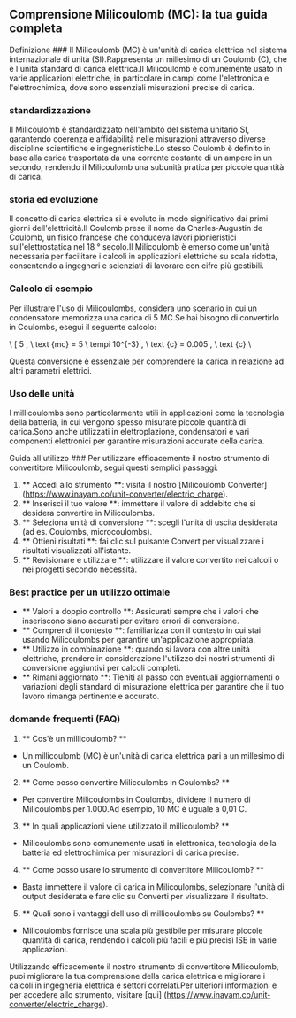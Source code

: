 ## Comprensione Milicoulomb (MC): la tua guida completa

Definizione ###
Il Milicoulomb (MC) è un'unità di carica elettrica nel sistema internazionale di unità (SI).Rappresenta un millesimo di un Coulomb (C), che è l'unità standard di carica elettrica.Il Milicoulomb è comunemente usato in varie applicazioni elettriche, in particolare in campi come l'elettronica e l'elettrochimica, dove sono essenziali misurazioni precise di carica.

### standardizzazione
Il Milicoulomb è standardizzato nell'ambito del sistema unitario SI, garantendo coerenza e affidabilità nelle misurazioni attraverso diverse discipline scientifiche e ingegneristiche.Lo stesso Coulomb è definito in base alla carica trasportata da una corrente costante di un ampere in un secondo, rendendo il Milicoulomb una subunità pratica per piccole quantità di carica.

### storia ed evoluzione
Il concetto di carica elettrica si è evoluto in modo significativo dai primi giorni dell'elettricità.Il Coulomb prese il nome da Charles-Augustin de Coulomb, un fisico francese che conduceva lavori pionieristici sull'elettrostatica nel 18 ° secolo.Il Milicoulomb è emerso come un'unità necessaria per facilitare i calcoli in applicazioni elettriche su scala ridotta, consentendo a ingegneri e scienziati di lavorare con cifre più gestibili.

### Calcolo di esempio
Per illustrare l'uso di Milicoulombs, considera uno scenario in cui un condensatore memorizza una carica di 5 MC.Se hai bisogno di convertirlo in Coulombs, esegui il seguente calcolo:

\ [
5 \, \ text {mc} = 5 \ tempi 10^{-3} \, \ text {c} = 0.005 \, \ text {c}
\

Questa conversione è essenziale per comprendere la carica in relazione ad altri parametri elettrici.

### Uso delle unità
I millicoulombs sono particolarmente utili in applicazioni come la tecnologia della batteria, in cui vengono spesso misurate piccole quantità di carica.Sono anche utilizzati in elettroplazione, condensatori e vari componenti elettronici per garantire misurazioni accurate della carica.

Guida all'utilizzo ###
Per utilizzare efficacemente il nostro strumento di convertitore Milicoulomb, segui questi semplici passaggi:

1. ** Accedi allo strumento **: visita il nostro [Milicoulomb Converter] (https://www.inayam.co/unit-converter/electric_charge).
2. ** Inserisci il tuo valore **: immettere il valore di addebito che si desidera convertire in Milicoulombs.
3. ** Seleziona unità di conversione **: scegli l'unità di uscita desiderata (ad es. Coulombs, microcoulombs).
4. ** Ottieni risultati **: fai clic sul pulsante Convert per visualizzare i risultati visualizzati all'istante.
5. ** Revisionare e utilizzare **: utilizzare il valore convertito nei calcoli o nei progetti secondo necessità.

### Best practice per un utilizzo ottimale
- ** Valori a doppio controllo **: Assicurati sempre che i valori che inseriscono siano accurati per evitare errori di conversione.
- ** Comprendi il contesto **: familiarizza con il contesto in cui stai usando Milicoulombs per garantire un'applicazione appropriata.
- ** Utilizzo in combinazione **: quando si lavora con altre unità elettriche, prendere in considerazione l'utilizzo dei nostri strumenti di conversione aggiuntivi per calcoli completi.
- ** Rimani aggiornato **: Tieniti al passo con eventuali aggiornamenti o variazioni degli standard di misurazione elettrica per garantire che il tuo lavoro rimanga pertinente e accurato.

### domande frequenti (FAQ)

1. ** Cos'è un millicoulomb? **
- Un millicoulomb (MC) è un'unità di carica elettrica pari a un millesimo di un Coulomb.

2. ** Come posso convertire Milicoulombs in Coulombs? **
- Per convertire Milicoulombs in Coulombs, dividere il numero di Milicoulombs per 1.000.Ad esempio, 10 MC è uguale a 0,01 C.

3. ** In quali applicazioni viene utilizzato il millicoulomb? **
- Milicoulombs sono comunemente usati in elettronica, tecnologia della batteria ed elettrochimica per misurazioni di carica precise.

4. ** Come posso usare lo strumento di convertitore Milicoulomb? **
- Basta immettere il valore di carica in Milicoulombs, selezionare l'unità di output desiderata e fare clic su Converti per visualizzare il risultato.

5. ** Quali sono i vantaggi dell'uso di millicoulombs su Coulombs? **
- Milicoulombs fornisce una scala più gestibile per misurare piccole quantità di carica, rendendo i calcoli più facili e più precisi ISE in varie applicazioni.

Utilizzando efficacemente il nostro strumento di convertitore Milicoulomb, puoi migliorare la tua comprensione della carica elettrica e migliorare i calcoli in ingegneria elettrica e settori correlati.Per ulteriori informazioni e per accedere allo strumento, visitare [qui] (https://www.inayam.co/unit-converter/electric_charge).